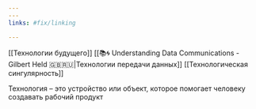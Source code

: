 ```yaml
---
---
links: #fix/linking 

---
```



[[Технологии будущего]]
[[📚🌀 Understanding Data Communications - Gilbert Held 🇬🇧🇷🇺|Технологии передачи данных]]
[[Технологическая сингулярность]]

Технология – это устройство или объект, которое помогает человеку создавать рабочий продукт